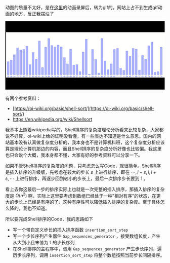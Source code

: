 动图的质量不太好，是在[这里](https://www.cs.usfca.edu/~galles/visualization/Algorithms.html)的动画录屏后，转为gif的。网站上占不到生成gif动画的地方，反正我摆烂了


<div align=center><img src="fig/Shell_Sort.gif" width="  "></div>

有两个参考资料：

- [https://oi-wiki.org/basic/shell-sort/](https://oi-wiki.org/basic/shell-sort/) 
- https://en.wikipedia.org/wiki/Shellsort

我基本上照着wikipedia写的，Shell排序的复杂度理论分析看来比较复杂，大家都说不好算，oi-wiki上给的证明没看懂，有一些表达不知道是什么意思。国内的网站基本没有认真做复杂度分析的，我本身也不是计算机科班，这个复杂度分析应该算是理论计算机那边的内容，而且Shell排序的复杂度分析好像也比较偏。我这里也只会说个大概，我本身都不懂，大家有好的参考资料可以分享一下。

如果不管Shell排序的复杂度的问题，只考虑怎么写Code，就很简单。Shell排序是插入排序的升级版，先考虑在较大的步长 $s$ 上进行排序，即在 $\cdots,i-s,i,i+s,\cdots$ 上进行排序，再逐步回到较小的步长上，最后一次排序步长要到 $1$ 。

看上去你这最后一步的排序实际上也就是一次完整的插入排序，那插入排序的复杂度是 $O(n^2)$ 啊，实际上这里要考虑到数组已经处于一种"相对有序"的状态，在更大的步长上已经是有序的了，这种有序性可以降低插入排序的复杂度。至于具体怎么降的，我也不知道。

所以要完成Shell排序的Code，我的思路如下

- 写一个带自定义步长的插入排序函数 `insertion_sort_step` 
- 写一个步长序列产生器件 `Gap_sequences_generator` ，接受数组长度，产生从大到小且末值为 $1$ 的步长序列
- 在Shell排序的主程序中，调用 `Gap_sequences_generator` 产生步长序列，遍历步长序列，调用 `insertion_sort_step` 将整个数组按照当前步长间隔排序。